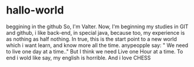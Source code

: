 # hallo-world
beggining in the github
So, I'm Valter. Now, I'm beginning my studies in GIT and github, i like back-end, in special java, because too, my experience is as nothing as half nothing. In true, this is the start point to a new world which i want learn, and know more all the time. anypeopple say: " We need to live one day at a time.." But I think we need Live one Hour at a time. To end i wold like say, my english is horrible. And i love  CHESS 
